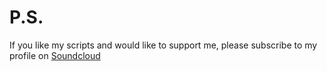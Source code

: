 # P.S.

If you like my scripts and would like to support me, please subscribe to my profile on [Soundcloud](https://soundcloud.com/edkashinsky) 